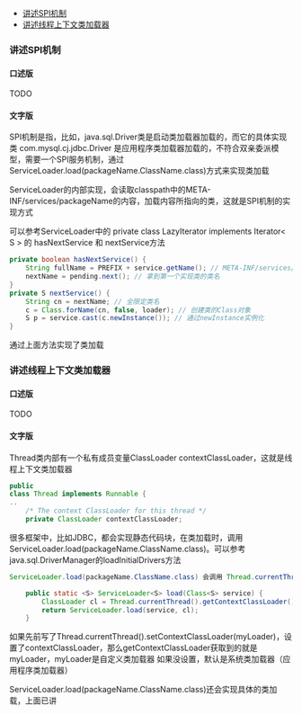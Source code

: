
- [讲述SPI机制](#什么是SPI机制)
- [讲述线程上下文类加载器](#什么是线程上下文类加载器)

### 讲述SPI机制

#### 口述版

TODO

#### 文字版

SPI机制是指，比如，java.sql.Driver类是启动类加载器加载的，而它的具体实现类 com.mysql.cj.jdbc.Driver 是应用程序类加载器加载的，不符合双亲委派模型，需要一个SPI服务机制，通过ServiceLoader.load(packageName.ClassName.class)方式来实现类加载

ServiceLoader的内部实现，会读取classpath中的META-INF/services/packageName的内容，加载内容所指向的类，这就是SPI机制的实现方式

可以参考ServiceLoader中的 private class LazyIterator implements Iterator< S > 的 hasNextService 和 nextService方法

```java
private boolean hasNextService() {
    String fullName = PREFIX + service.getName(); // META-INF/services/ 加上接口的全限定类名，就是文件服务类的文件
    nextName = pending.next(); // 拿到第一个实现类的类名
}
private S nextService() {
    String cn = nextName; // 全限定类名
    c = Class.forName(cn, false, loader); // 创建类的Class对象
    S p = service.cast(c.newInstance()); // 通过newInstance实例化
}
```

通过上面方法实现了类加载

### 讲述线程上下文类加载器

#### 口述版

TODO

#### 文字版

Thread类内部有一个私有成员变量ClassLoader contextClassLoader，这就是线程上下文类加载器

```java
public
class Thread implements Runnable {
..
    /* The context ClassLoader for this thread */
    private ClassLoader contextClassLoader;
```

很多框架中，比如JDBC，都会实现静态代码块，在类加载时，调用ServiceLoader.load(packageName.ClassName.class)。可以参考java.sql.DriverManager的loadInitialDrivers方法

```java
ServiceLoader.load(packageName.ClassName.class) 会调用 Thread.currentThread().getContextClassLoader() 来获取 contextClassLoader 这个类加载器，用于后续类加载

    public static <S> ServiceLoader<S> load(Class<S> service) {
        ClassLoader cl = Thread.currentThread().getContextClassLoader();
        return ServiceLoader.load(service, cl);
    }
```

如果先前写了Thread.currentThread().setContextClassLoader(myLoader)，设置了contextClassLoader，那么getContextClassLoader获取到的就是myLoader，myLoader是自定义类加载器
如果没设置，默认是系统类加载器（应用程序类加载器）

ServiceLoader.load(packageName.ClassName.class)还会实现具体的类加载，上面已讲
